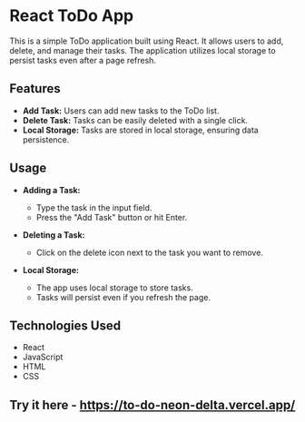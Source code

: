 # React ToDo App

This is a simple ToDo application built using React. It allows users to add, delete, and manage their tasks. The application utilizes local storage to persist tasks even after a page refresh.

## Features

- **Add Task:** Users can add new tasks to the ToDo list.
- **Delete Task:** Tasks can be easily deleted with a single click.
- **Local Storage:** Tasks are stored in local storage, ensuring data persistence.

## Usage

- **Adding a Task:**
  - Type the task in the input field.
  - Press the "Add Task" button or hit Enter.

- **Deleting a Task:**
  - Click on the delete icon next to the task you want to remove.

- **Local Storage:**
  - The app uses local storage to store tasks.
  - Tasks will persist even if you refresh the page.

## Technologies Used

- React
- JavaScript
- HTML
- CSS

## Try it here - https://to-do-neon-delta.vercel.app/
